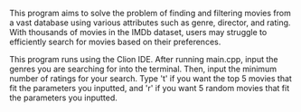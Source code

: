 This program aims to solve the problem of finding and filtering movies from a vast database using various attributes such as genre, director, and rating. With thousands of movies in the IMDb dataset, users may struggle to efficiently search for movies based on their preferences.

This program runs using the Clion IDE. After running main.cpp, input the genres you are searching for into the terminal. Then, input the minimum number of ratings for your search. Type 't' if you want the top 5 movies that fit the parameters you inputted, and 'r' if you want 5 random movies that fit the parameters you inputted.
